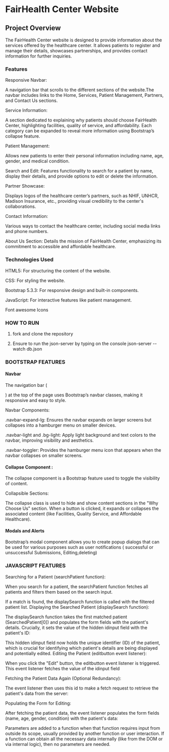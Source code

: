 # FairHealth Center Website


## Project Overview

The FairHealth Center website is designed to provide information about the services offered by the healthcare center. It allows patients to register and manage their details, showcases partnerships, and provides contact information for further inquiries.

### Features

Responsive Navbar: 

A navigation bar that scrolls to the different sections of the website.The navbar includes links to the Home, Services, Patient Management, Partners, and Contact Us sections.

Service Information: 

A section dedicated to explaining why patients should choose FairHealth Center, highlighting facilities, quality of service, and affordability. Each category can be expanded to reveal more information using Bootstrap’s collapse feature.

Patient Management: 

Allows new patients to enter their personal information including name, age, gender, and medical condition.

Search and Edit: Features functionality to search for a patient by name, display their details, and provide options to edit or delete the information.


Partner Showcase:

Displays logos of the healthcare center’s partners, such as NHIF, UNHCR, Madison Insurance, etc., providing visual credibility to the center's collaborations.

Contact Information: 

Various ways to contact the healthcare center, including social media links and phone numbers.

About Us Section: Details the mission of FairHealth Center, emphasizing its commitment to accessible and affordable healthcare.


### Technologies Used

HTML5: For structuring the content of the website.

CSS: For styling the website.

Bootstrap 5.3.3: For responsive design and built-in components.

JavaScript: For interactive features like patient management.

Font awesome Icons


### HOW TO RUN 

1. fork and clone the repository

2. Ensure to run the json-server by typing on the console json-server --watch db.json





### BOOTSTRAP FEATURES 

#### Navbar
The navigation bar (<nav>) at the top of the page uses Bootstrap’s navbar classes, making it responsive and easy to style.

Navbar Components:

.navbar-expand-lg: Ensures the navbar expands on larger screens but collapses into a hamburger menu on smaller devices.

.navbar-light and .bg-light: Apply light background and text colors to the navbar, improving visibility and aesthetics.

.navbar-toggler: Provides the hamburger menu icon that appears when the navbar collapses on smaller screens.

#### Collapse Component :

The collapse component is a Bootstrap feature used to toggle the visibility of content.

Collapsible Sections: 

The collapse class is used to hide and show content sections in the "Why Choose Us" section. When a button is clicked, it expands or collapses the associated content (like Facilities, Quality Service, and Affordable Healthcare).


#### Modals and Alerts

Bootstrap’s modal component allows you to create popup dialogs that can be used for various purposes such as user notifications ( successful or unsuccessful Submissions, Editing,deleting)


### JAVASCRIPT FEATURES

Searching for a Patient (searchPatient function):

When you search for a patient, the searchPatient function fetches all patients and filters them based on the search input.

If a match is found, the displaySearch function is called with the filtered patient list.
Displaying the Searched Patient (displaySearch function):

The displaySearch function takes the first matched patient (SearchedPatient[0]) and populates the form fields with the patient's details.
Crucially, it sets the value of the hidden idinput field with the patient's ID:

This hidden idinput field now holds the unique identifier (ID) of the patient, which is crucial for identifying which patient's details are being displayed and potentially edited.
Editing the Patient (editbutton event listener):

When you click the "Edit" button, the editbutton event listener is triggered.
This event listener fetches the value of the idinput field

Fetching the Patient Data Again (Optional Redundancy):

The event listener then uses this id to make a fetch request to retrieve the patient's data from the server:

Populating the Form for Editing:

After fetching the patient data, the event listener populates the form fields (name, age, gender, condition) with the patient's data:


Parameters are added to a function when that function requires input from outside its scope, usually provided by another function or user interaction.
If a function can obtain all the necessary data internally (like from the DOM or via internal logic), then no parameters are needed.